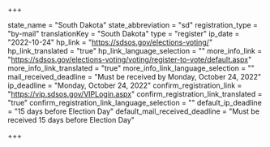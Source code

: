 +++

state_name = "South Dakota"
state_abbreviation = "sd"
registration_type = "by-mail"
translationKey = "South Dakota"
type = "register"
ip_date = "2022-10-24"
hp_link = "https://sdsos.gov/elections-voting/"
hp_link_translated = "true"
hp_link_language_selection = ""
more_info_link = "https://sdsos.gov/elections-voting/voting/register-to-vote/default.aspx"
more_info_link_translated = "true"
more_info_link_language_selection = ""
mail_received_deadline = "Must be received by Monday, October 24, 2022"
ip_deadline = "Monday, October 24, 2022"
confirm_registration_link = "https://vip.sdsos.gov/VIPLogin.aspx"
confirm_registration_link_translated = "true"
confirm_registration_link_language_selection = ""
default_ip_deadline = "15 days before Election Day"
default_mail_received_deadline = "Must be received 15 days before Election Day"

+++